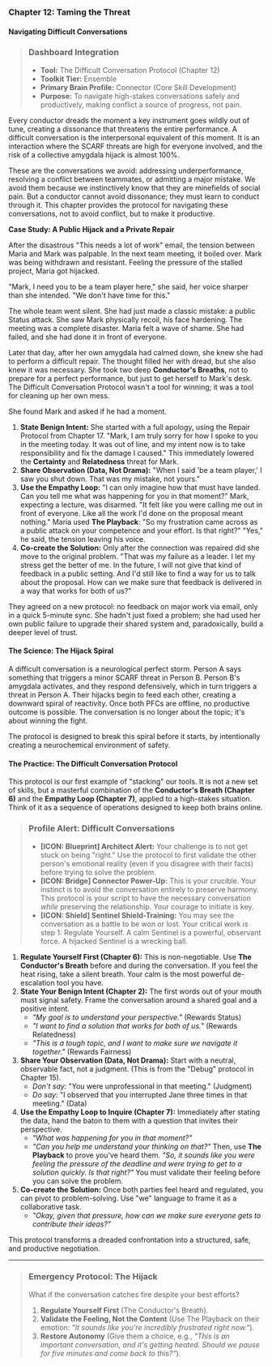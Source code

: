 ### **Chapter 12: Taming the Threat**
#### Navigating Difficult Conversations

> ### **Dashboard Integration**
>
> *   **Tool:** The Difficult Conversation Protocol (Chapter 12)
> *   **Toolkit Tier:** Ensemble
> *   **Primary Brain Profile:** Connector (Core Skill Development)
> *   **Purpose:** To navigate high-stakes conversations safely and productively, making conflict a source of progress, not pain.

Every conductor dreads the moment a key instrument goes wildly out of tune, creating a dissonance that threatens the entire performance. A difficult conversation is the interpersonal equivalent of this moment. It is an interaction where the SCARF threats are high for everyone involved, and the risk of a collective amygdala hijack is almost 100%.

These are the conversations we avoid: addressing underperformance, resolving a conflict between teammates, or admitting a major mistake. We avoid them because we instinctively know that they are minefields of social pain. But a conductor cannot avoid dissonance; they must learn to conduct through it. This chapter provides the protocol for navigating these conversations, not to avoid conflict, but to make it productive.

**Case Study: A Public Hijack and a Private Repair**

After the disastrous "This needs a lot of work" email, the tension between Maria and Mark was palpable. In the next team meeting, it boiled over. Mark was being withdrawn and resistant. Feeling the pressure of the stalled project, Maria got hijacked.

"Mark, I need you to be a team player here," she said, her voice sharper than she intended. "We don't have time for this."

The whole team went silent. She had just made a classic mistake: a public Status attack. She saw Mark physically recoil, his face hardening. The meeting was a complete disaster. Maria felt a wave of shame. She had failed, and she had done it in front of everyone.

Later that day, after her own amygdala had calmed down, she knew she had to perform a difficult repair. The thought filled her with dread, but she also knew it was necessary. She took two deep **Conductor's Breaths**, not to prepare for a perfect performance, but just to get herself to Mark's desk. The Difficult Conversation Protocol wasn't a tool for winning; it was a tool for cleaning up her own mess.

She found Mark and asked if he had a moment.

1.  **State Benign Intent:** She started with a full apology, using the Repair Protocol from Chapter 17. "Mark, I am truly sorry for how I spoke to you in the meeting today. It was out of line, and my intent now is to take responsibility and fix the damage I caused." This immediately lowered the **Certainty** and **Relatedness** threat for Mark.
2.  **Share Observation (Data, Not Drama):** "When I said 'be a team player,' I saw you shut down. That was my mistake, not yours."
3.  **Use the Empathy Loop:** "I can only imagine how that must have landed. Can you tell me what was happening for you in that moment?"
    Mark, expecting a lecture, was disarmed. "It felt like you were calling me out in front of everyone. Like all the work I'd done on the proposal meant nothing."
    Maria used **The Playback**: "So my frustration came across as a public attack on your competence and your effort. Is that right?"
    "Yes," he said, the tension leaving his voice.
4.  **Co-create the Solution:** Only after the connection was repaired did she move to the original problem. "That was my failure as a leader. I let my stress get the better of me. In the future, I will not give that kind of feedback in a public setting. And I'd still like to find a way for us to talk about the proposal. How can we make sure that feedback is delivered in a way that works for both of us?"

They agreed on a new protocol: no feedback on major work via email, only in a quick 5-minute sync. She hadn't just fixed a problem; she had used her own public failure to upgrade their shared system and, paradoxically, build a deeper level of trust.

#### **The Science: The Hijack Spiral**

A difficult conversation is a neurological perfect storm. Person A says something that triggers a minor SCARF threat in Person B. Person B's amygdala activates, and they respond defensively, which in turn triggers a threat in Person A. Their hijacks begin to feed each other, creating a downward spiral of reactivity. Once both PFCs are offline, no productive outcome is possible. The conversation is no longer about the topic; it's about winning the fight.

The protocol is designed to break this spiral before it starts, by intentionally creating a neurochemical environment of safety.

#### **The Practice: The Difficult Conversation Protocol**

This protocol is our first example of "stacking" our tools. It is not a new set of skills, but a masterful combination of the **Conductor's Breath (Chapter 6)** and the **Empathy Loop (Chapter 7)**, applied to a high-stakes situation. Think of it as a sequence of operations designed to keep both brains online.

> ### **Profile Alert: Difficult Conversations**
>
> *   **[ICON: Blueprint] Architect Alert:** Your challenge is to not get stuck on being "right." Use the protocol to first validate the other person's emotional reality (even if you disagree with their facts) before trying to solve the problem.
> *   **[ICON: Bridge] Connector Power-Up:** This is your crucible. Your instinct is to avoid the conversation entirely to preserve harmony. This protocol is your script to have the necessary conversation *while* preserving the relationship. Your courage to initiate is key.
> *   **[ICON: Shield] Sentinel Shield-Training:** You may see the conversation as a battle to be won or lost. Your critical work is step 1: Regulate Yourself. A calm Sentinel is a powerful, observant force. A hijacked Sentinel is a wrecking ball.

1.  **Regulate Yourself First (Chapter 6):** This is non-negotiable. Use **The Conductor's Breath** before and during the conversation. If you feel the heat rising, take a silent breath. Your calm is the most powerful de-escalation tool you have.
2.  **State Your Benign Intent (Chapter 2):** The first words out of your mouth must signal safety. Frame the conversation around a shared goal and a positive intent.
    *   *"My goal is to understand your perspective."* (Rewards Status)
    *   *"I want to find a solution that works for both of us."* (Rewards Relatedness)
    *   *"This is a tough topic, and I want to make sure we navigate it together."* (Rewards Fairness)
3.  **Share Your Observation (Data, Not Drama):** Start with a neutral, observable fact, not a judgment. (This is from the "Debug" protocol in Chapter 15).
    *   *Don't say:* "You were unprofessional in that meeting." (Judgment)
    *   *Do say:* "I observed that you interrupted Jane three times in that meeting." (Data)
4.  **Use the Empathy Loop to Inquire (Chapter 7):** Immediately after stating the data, hand the baton to them with a question that invites their perspective.
    *   *"What was happening for you in that moment?"*
    *   *"Can you help me understand your thinking on that?"*
    Then, use **The Playback** to prove you've heard them. *"So, it sounds like you were feeling the pressure of the deadline and were trying to get to a solution quickly. Is that right?"* You must validate their feeling before you can solve the problem.
5.  **Co-create the Solution:** Once both parties feel heard and regulated, you can pivot to problem-solving. Use "we" language to frame it as a collaborative task.
    *   *"Okay, given that pressure, how can we make sure everyone gets to contribute their ideas?"*

This protocol transforms a dreaded confrontation into a structured, safe, and productive negotiation.

---
> ### **Emergency Protocol: The Hijack**
>
> What if the conversation catches fire despite your best efforts?
> 1.  **Regulate Yourself First** (The Conductor's Breath).
> 2.  **Validate the Feeling, Not the Content** (Use The Playback on their emotion: *"It sounds like you're incredibly frustrated right now."*).
> 3.  **Restore Autonomy** (Give them a choice, e.g., *"This is an important conversation, and it's getting heated. Should we pause for five minutes and come back to this?"*).
